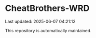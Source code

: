 # CheatBrothers-WRD

Last updated: 2025-06-07 04:21:12

This repository is automatically maintained.
